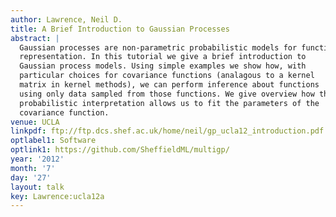 ```yaml
---
author: Lawrence, Neil D.
title: A Brief Introduction to Gaussian Processes
abstract: |
  Gaussian processes are non-parametric probabilistic models for function
  representation. In this tutorial we give a brief introduction to
  Gaussian process models. Using simple examples we show how, with
  particular choices for covariance functions (analagous to a kernel
  matrix in kernel methods), we can perform inference about functions
  using only data sampled from those functions. We give overview how the
  probabilistic interpretation allows us to fit the parameters of the
  covariance function.
venue: UCLA
linkpdf: ftp://ftp.dcs.shef.ac.uk/home/neil/gp_ucla12_introduction.pdf
optlabel1: Software
optlink1: https://github.com/SheffieldML/multigp/
year: '2012'
month: '7'
day: '27'
layout: talk
key: Lawrence:ucla12a
---
```

